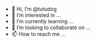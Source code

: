 - 👋 Hi, I’m @tutudog
- 👀 I’m interested in ...
- 🌱 I’m currently learning ...
- 💞️ I’m looking to collaborate on ...
- 📫 How to reach me ...

<!---
tutudog/tutudog is a ✨ special ✨ repository because its `README.md` (this file) appears on your GitHub profile.
You can click the Preview link to take a look at your changes.
--->
